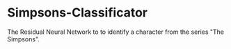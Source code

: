 # Simpsons-Classificator
The Residual Neural Network to to identify a character from the series "The Simpsons".
